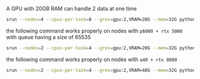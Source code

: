 A GPU with 20GB RAM can handle 2 data at one time
```bash
srun --nodes=4 --cpus-per-task=8 --gres=gpu:2,VRAM=20G --mem=32G python -u main_moco.py './datasets/CRTUM/data_cluster_1_2/pretext' --epochs 20 --world-size 4 --workers 8 --dist-url 'env://' --multiprocessing-distributed --batch-size 16 --moco-dim 128
```


the following command works properly on nodes with `p6000 + rtx 5000` with queue having a size of 65535
```bash
srun --nodes=2 --cpus-per-task=4 --gres=gpu:2,VRAM=20G --mem=32G python -u main_moco.py './datasets/CRUW' --epochs 20 --world-size 2 --workers 4 --dist-url 'env://' --multiprocessing-distributed --batch-size 8 --checkpoints-dir './logs/checkpoints/ssl/test' --moco-dim 128 --moco-k 65535
```


the following command works properly on nodes with `a40 + rtx 8000`
```bash
srun --nodes=2 --cpus-per-task=4 --gres=gpu:2,VRAM=48G --mem=32G python -u main_moco.py './datasets/CRUW' --epochs 20 --world-size 2 --workers 4 --dist-url 'env://' --multiprocessing-distributed --batch-size 16 --checkpoints-dir './logs/checkpoints/ssl/test' --moco-dim 1024 --moco-k 16384
```